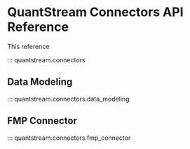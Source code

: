 # QuantStream Connectors API Reference

This reference

::: quantstream.connectors

## Data Modeling

::: quantstream.connectors.data_modeling

## FMP Connector

::: quantstream.connectors.fmp_connector
